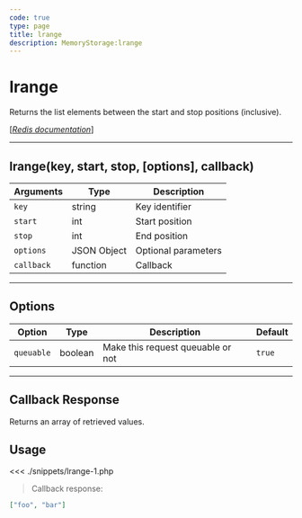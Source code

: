 ```yaml
---
code: true
type: page
title: lrange
description: MemoryStorage:lrange
---
```


# lrange

Returns the list elements between the start and stop positions (inclusive).

[[_Redis documentation_]](https://redis.io/commands/lrange)

---

## lrange(key, start, stop, [options], callback)

| Arguments  | Type        | Description         |
| ---------- | ----------- | ------------------- |
| `key`      | string      | Key identifier      |
| `start`    | int         | Start position      |
| `stop`     | int         | End position        |
| `options`  | JSON Object | Optional parameters |
| `callback` | function    | Callback            |

---

## Options

| Option     | Type    | Description                       | Default |
| ---------- | ------- | --------------------------------- | ------- |
| `queuable` | boolean | Make this request queuable or not | `true`  |

---

## Callback Response

Returns an array of retrieved values.

## Usage

<<< ./snippets/lrange-1.php

> Callback response:

```json
["foo", "bar"]
```
